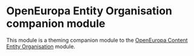 # OpenEuropa Entity Organisation companion module

This module is a theming companion module to the [OpenEuropa Content Entity Organisation](https://github.com/openeuropa/oe_content/tree/master/modules/oe_content_entity/modules/oe_content_entity_organisation) module.
